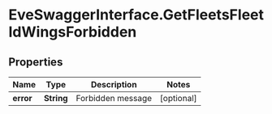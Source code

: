 # EveSwaggerInterface.GetFleetsFleetIdWingsForbidden

## Properties
Name | Type | Description | Notes
------------ | ------------- | ------------- | -------------
**error** | **String** | Forbidden message | [optional] 


